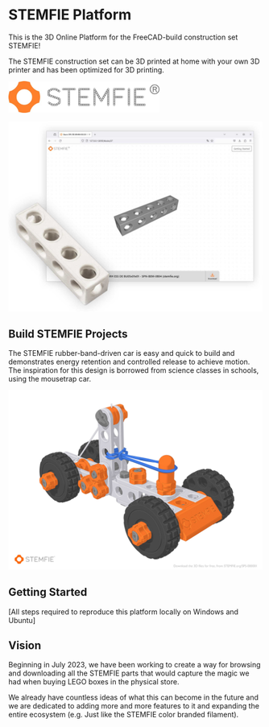 # STEMFIE Platform
This is the 3D Online Platform for the FreeCAD-build construction set STEMFIE! 

The STEMFIE construction set can be 3D printed at home with your own 3D printer and has been optimized for 3D printing.

<img src="images/STEMFIE_Logo_Horzontal_registered.jpg" width="300">

![](images/stemfie-release.jpg)

## Build STEMFIE Projects
The STEMFIE rubber-band-driven car is easy and quick to build and demonstrates energy retention and controlled release to achieve motion. The inspiration for this design is borrowed from science classes in schools, using the mousetrap car.

![](images/stemfie-car-project.jpg)

## Getting Started
[All steps required to reproduce this platform locally on Windows and Ubuntu]

## Vision
Beginning in July 2023, we have been working to create a way for browsing and downloading all the STEMFIE parts that would capture the magic we had when buying LEGO boxes in the physical store.

We already have countless ideas of what this can become in the future and we are dedicated to adding more and more features to it and expanding the entire ecosystem (e.g. Just like the STEMFIE color branded filament).